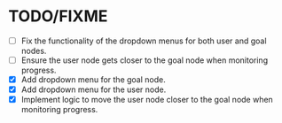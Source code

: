 # TODO/FIXME

- [ ] Fix the functionality of the dropdown menus for both user and goal nodes.
- [ ] Ensure the user node gets closer to the goal node when monitoring progress.
- [x] Add dropdown menu for the goal node.
- [x] Add dropdown menu for the user node.
- [x] Implement logic to move the user node closer to the goal node when monitoring progress.
